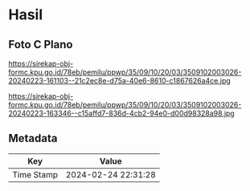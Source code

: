 # Hasil

## Foto C Plano

https://sirekap-obj-formc.kpu.go.id/78eb/pemilu/ppwp/35/09/10/20/03/3509102003026-20240223-161103--21c2ec8e-d75a-40e6-8610-c1867626a4ce.jpg

https://sirekap-obj-formc.kpu.go.id/78eb/pemilu/ppwp/35/09/10/20/03/3509102003026-20240223-163346--c15affd7-836d-4cb2-94e0-d00d98328a98.jpg


## Metadata

| Key        | Value               |
| ---------- | ------------------- |
| Time Stamp | 2024-02-24 22:31:28 |



